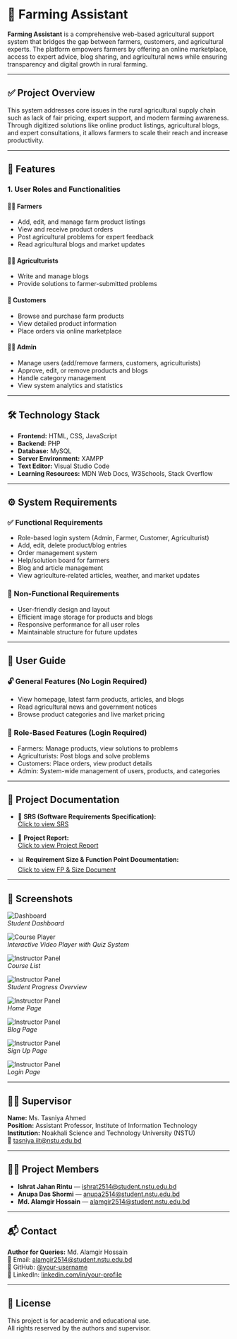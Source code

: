 # 🌾 Farming Assistant

**Farming Assistant** is a comprehensive web-based agricultural support system that bridges the gap between farmers, customers, and agricultural experts. The platform empowers farmers by offering an online marketplace, access to expert advice, blog sharing, and agricultural news while ensuring transparency and digital growth in rural farming.

---

## ✅ Project Overview

This system addresses core issues in the rural agricultural supply chain such as lack of fair pricing, expert support, and modern farming awareness. Through digitized solutions like online product listings, agricultural blogs, and expert consultations, it allows farmers to scale their reach and increase productivity.

---

## 🚀 Features

### 1. **User Roles and Functionalities**

#### 👨‍🌾 Farmers
- Add, edit, and manage farm product listings
- View and receive product orders
- Post agricultural problems for expert feedback
- Read agricultural blogs and market updates

#### 🧑‍🏫 Agriculturists
- Write and manage blogs
- Provide solutions to farmer-submitted problems

#### 🛒 Customers
- Browse and purchase farm products
- View detailed product information
- Place orders via online marketplace

#### 👨‍💼 Admin
- Manage users (add/remove farmers, customers, agriculturists)
- Approve, edit, or remove products and blogs
- Handle category management
- View system analytics and statistics

---

## 🛠️ Technology Stack

- **Frontend:** HTML, CSS, JavaScript  
- **Backend:** PHP  
- **Database:** MySQL  
- **Server Environment:** XAMPP  
- **Text Editor:** Visual Studio Code  
- **Learning Resources:** MDN Web Docs, W3Schools, Stack Overflow

---

## ⚙️ System Requirements

### ✅ Functional Requirements
- Role-based login system (Admin, Farmer, Customer, Agriculturist)  
- Add, edit, delete product/blog entries  
- Order management system  
- Help/solution board for farmers  
- Blog and article management  
- View agriculture-related articles, weather, and market updates  

### 🔐 Non-Functional Requirements
- User-friendly design and layout  
- Efficient image storage for products and blogs  
- Responsive performance for all user roles  
- Maintainable structure for future updates  

---

## 📘 User Guide

### 🔓 General Features (No Login Required)
- View homepage, latest farm products, articles, and blogs  
- Read agricultural news and government notices  
- Browse product categories and live market pricing  

### 🔐 Role-Based Features (Login Required)
- Farmers: Manage products, view solutions to problems  
- Agriculturists: Post blogs and solve problems  
- Customers: Place orders, view product details  
- Admin: System-wide management of users, products, and categories  

---

## 📄 Project Documentation

- 📘 **SRS (Software Requirements Specification):**  
  [Click to view SRS](https://drive.google.com/file/d/1wupgRyjuSgyax6xJmkJNP0n52c_OdNIW/view?usp=sharing)

- 📑 **Project Report:**  
  [Click to view Project Report](https://drive.google.com/file/d/1wsW_v7lIUElye37hzDu9zdzP22kr8xqS/view?usp=sharing)

- 📊 **Requirement Size & Function Point Documentation:**  
  [Click to view FP & Size Document](https://drive.google.com/file/d/1-8wcajAGnPZetEckW-ke-TouzoI80b3Q/view?usp=sharing)

---

## 📸 Screenshots


![Dashboard](./src/assets/ProjectsImage/student_dashboard.png)  
*Student Dashboard*

![Course Player](./src/assets/ProjectsImage/course.png)  
*Interactive Video Player with Quiz System*

![Instructor Panel](./src/assets/ProjectsImage/Course_List.png)  
*Course List*

![Instructor Panel](./src/assets/ProjectsImage/Student%20profile.png)  
*Student Progress Overview*

![Instructor Panel](./src/assets/ProjectsImage/Home_Page.png)  
*Home Page*

![Instructor Panel](./src/assets/ProjectsImage/Blogs.png)  
*Blog Page*

![Instructor Panel](./src/assets/ProjectsImage/signup.png)  
*Sign Up Page*

![Instructor Panel](./src/assets/ProjectsImage/Login.png)  
*Login Page*

---

## 🧑‍🏫 Supervisor

**Name:** Ms. Tasniya Ahmed  
**Position:** Assistant Professor, Institute of Information Technology  
**Institution:** Noakhali Science and Technology University (NSTU)  
📧 [tasniya.iit@nstu.edu.bd](mailto:tasniya.iit@nstu.edu.bd)

---

## 👨‍💻 Project Members

- **Ishrat Jahan Rintu** — [ishrat2514@student.nstu.edu.bd](mailto:ishrat2514@student.nstu.edu.bd)  
- **Anupa Das Shormi** — [anupa2514@student.nstu.edu.bd](mailto:anupa2514@student.nstu.edu.bd)  
- **Md. Alamgir Hossain** — [alamgir2514@student.nstu.edu.bd](mailto:alamgir2514@student.nstu.edu.bd)

---

## 📬 Contact

**Author for Queries:** Md. Alamgir Hossain  
📧 Email: [alamgir2514@student.nstu.edu.bd](mailto:alamgir2514@student.nstu.edu.bd)  
🔗 GitHub: [@your-username](https://github.com/your-username)  
🔗 LinkedIn: [linkedin.com/in/your-profile](https://linkedin.com/in/your-profile)

---

## 📜 License

This project is for academic and educational use.  
All rights reserved by the authors and supervisor.
